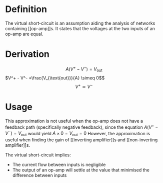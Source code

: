 # Definition
The virtual short-circuit is an assumption aiding the analysis of networks containing [[op-amp]]s. It states that the voltages at the two inputs of an op-amp are equal. 

# Derivation
$$A(V^+ - V^-) = V_{\text{out}}$$$V^+ - V^-  =\frac{V_{\text{out}}}{A} \simeq 0$$$$V^+ \simeq V^-$$
# Usage
This approximation is not useful when the op-amp does not have a feedback path (specifically negative feedback), since the equation $A(V^+ - V^-) = V_{\text{out}}$ would yield $A \times 0 = V_{\text{out}} = 0$
However, the approximation is useful when finding the gain of [[inverting amplifier]]s and [[non-inverting amplifier]]s.

The virtual short-circuit implies:
- The current flow between inputs is negligible
- The output of an op-amp will settle at the value that minimised the difference between inputs

